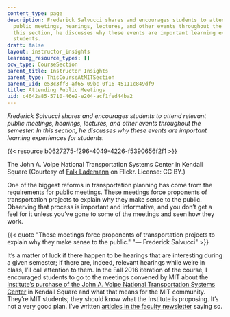 ```yaml
---
content_type: page
description: Frederick Salvucci shares and encourages students to attend relevant
  public meetings, hearings, lectures, and other events throughout the semester. In
  this section, he discusses why these events are important learning experiences for
  students.
draft: false
layout: instructor_insights
learning_resource_types: []
ocw_type: CourseSection
parent_title: Instructor Insights
parent_type: ThisCourseAtMITSection
parent_uid: e53c3ff8-af65-09bc-0f16-45111c849df9
title: Attending Public Meetings
uid: c4642a85-5710-46e2-e204-acf1fed44ba2
---
```

*Frederick Salvucci shares and encourages students to attend relevant public meetings, hearings, lectures, and other events throughout the semester. In this section, he discusses why these events are important learning experiences for students.*

{{< resource b0627275-f296-4049-4226-f5390656f2f1 >}}

The John A. Volpe National Transportation Systems Center in Kendall Square (Courtesy of [Falk Lademann](https://www.flickr.com/photos/coreforce/5188374780/in/photolist-8UtM4A-8esRa3-rM1Sn8-8NqFdM-dYCe8W-J9bkyw-P3GqAA-HLDGL3-J3kSvA-PxZSJf-PxZS1G-PxZSmS-J9bquU-J3kSKy-J9brmU-J3kTKQ-J9bqFq-J5EnXx-J3kTVE-J5EkCn-J5Eodn-J5EnLv-J3kUEA-J5Entg-J3kUYm-J9bram-J) on Flickr. License: CC BY.)

One of the biggest reforms in transportation planning has come from the requirements for public meetings. These meetings force proponents of transportation projects to explain why they make sense to the public. Observing that process is important and informative, and you don’t get a feel for it unless you’ve gone to some of the meetings and seen how they work.

{{< quote "These meetings force proponents of transportation projects to explain why they make sense to the public." "— Frederick Salvucci" >}}

It’s a matter of luck if there happen to be hearings that are interesting during a given semester; if there are, indeed, relevant hearings while we’re in class, I’ll call attention to them. In the Fall 2016 iteration of the course, I encouraged students to go to the meetings convened by MIT about the [Institute’s purchase of the John A. Volpe National Transportation Systems Center](http://news.mit.edu/2017/agreement-redevelop-volpe-center-kendall-square-0118) in Kendall Square and what that means for the MIT community. They’re MIT students; they should know what the Institute is proposing. It’s not a very good plan. I’ve written [articles in the faculty newsletter](http://web.mit.edu/fnl/volume/293/salvucci.html) saying so.